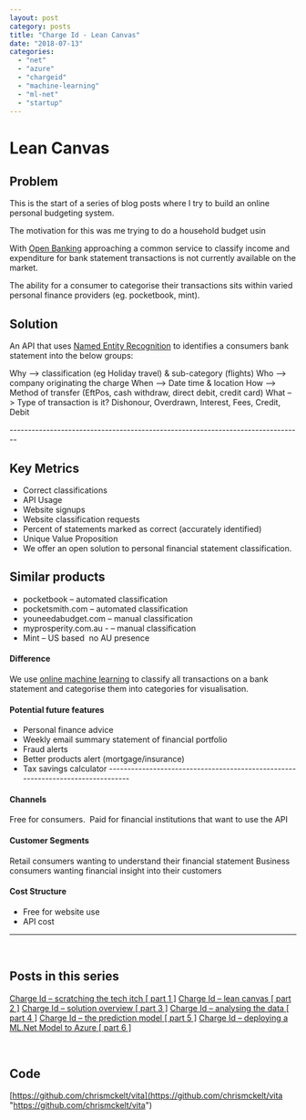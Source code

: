 ```yaml
---
layout: post
category: posts
title: "Charge Id - Lean Canvas"
date: "2018-07-13"
categories: 
  - "net"
  - "azure"
  - "chargeid"
  - "machine-learning"
  - "ml-net"
  - "startup"
---
```


# Lean Canvas

## Problem

This is the start of a series of blog posts where I try to build an online personal budgeting system.

The motivation for this was me trying to do a household budget usin

With [Open Banking](https://en.wikipedia.org/wiki/Open_banking) approaching a common service to classify income and expenditure for bank statement transactions is not currently available on the market.

The ability for a consumer to categorise their transactions sits within varied personal finance providers (eg. pocketbook, mint).

## Solution

An API that uses [Named Entity Recognition](https://en.wikipedia.org/wiki/Named-entity_recognition) to identifies a consumers bank statement into the below groups:

Why –> classification (eg Holiday travel) & sub-category (flights) Who –> company originating the charge When –> Date time & location How –> Method of transfer (EftPos, cash withdraw, direct debit, credit card) What –> Type of transaction is it? Dishonour, Overdrawn, Interest, Fees, Credit, Debit

\--------------------------------------------------------------------------------

## Key Metrics

- Correct classifications
- API Usage
- Website signups
- Website classification requests
- Percent of statements marked as correct (accurately identified)
- Unique Value Proposition
- We offer an open solution to personal financial statement classification.

## Similar products

- pocketbook – automated classification
- pocketsmith.com – automated classification
- youneedabudget.com – manual classification
- myprosperity.com.au - – manual classification
- Mint – US based  no AU presence

#### Difference

We use [online machine learning](https://en.wikipedia.org/wiki/Online_machine_learning) to classify all transactions on a bank statement and categorise them into categories for visualisation.

#### Potential future features

- Personal finance advice
- Weekly email summary statement of financial portfolio
- Fraud alerts
- Better products alert (mortgage/insurance)
- Tax savings calculator --------------------------------------------------------------------------------

#### Channels

Free for consumers.  Paid for financial institutions that want to use the API

#### Customer Segments

Retail consumers wanting to understand their financial statement Business consumers wanting financial insight into their customers

#### Cost Structure

- Free for website use
- API cost

* * *

 

## Posts in this series

[Charge Id – scratching the tech itch \[ part 1 \]](/blog/?p=460) [Charge Id – lean canvas \[ part 2 \]](/blog/?p=485) [Charge Id – solution overview \[ part 3 \]](/blog/?p=505) [Charge Id – analysing the data \[ part 4 \]](/blog/?p=507) [Charge Id – the prediction model \[ part 5 \]](/blog/?p=668) [Charge Id – deploying a ML.Net Model to Azure \[ part 6 \]](/blog/?p=705)

 

## Code

[https://github.com/chrismckelt/vita](https://github.com/chrismckelt/vita "https://github.com/chrismckelt/vita")
